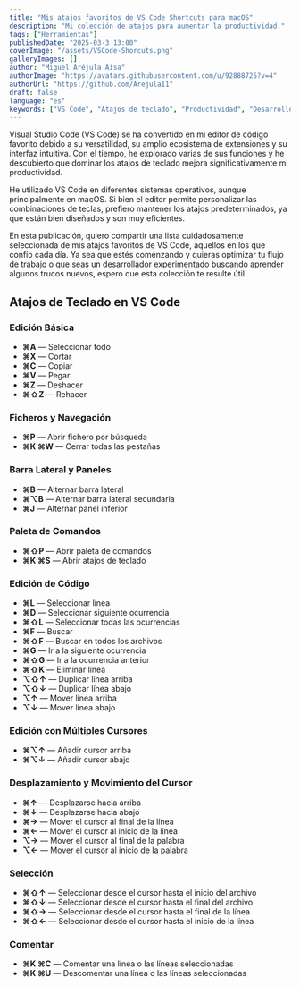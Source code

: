 ```yaml
---
title: "Mis atajos favoritos de VS Code Shortcuts para macOS"
description: "Mi colección de atajos para aumentar la productividad."
tags: ["Herramientas"]
publishedDate: "2025-03-3 13:00"
coverImage: "/assets/VSCode-Shorcuts.png"
galleryImages: []
author: "Miguel Aréjula Aísa"
authorImage: "https://avatars.githubusercontent.com/u/92888725?v=4"
authorUrl: "https://github.com/Arejula11"
draft: false
language: "es"
keywords: ["VS Code", "Atajos de teclado", "Productividad", "Desarrollo de software"]
---
```


Visual Studio Code (VS Code) se ha convertido en mi editor de código favorito debido a su versatilidad, su amplio ecosistema de extensiones y su interfaz intuitiva. Con el tiempo, he explorado varias de sus funciones y he descubierto que dominar los atajos de teclado mejora significativamente mi productividad.

He utilizado VS Code en diferentes sistemas operativos, aunque principalmente en macOS. Si bien el editor permite personalizar las combinaciones de teclas, prefiero mantener los atajos predeterminados, ya que están bien diseñados y son muy eficientes.

En esta publicación, quiero compartir una lista cuidadosamente seleccionada de mis atajos favoritos de VS Code, aquellos en los que confío cada día. Ya sea que estés comenzando y quieras optimizar tu flujo de trabajo o que seas un desarrollador experimentado buscando aprender algunos trucos nuevos, espero que esta colección te resulte útil.

## Atajos de Teclado en VS Code

### Edición Básica
- **⌘A** — Seleccionar todo
- **⌘X** — Cortar
- **⌘C** — Copiar
- **⌘V** — Pegar
- **⌘Z** — Deshacer
- **⌘⇧Z** — Rehacer

### Ficheros y Navegación
- **⌘P** — Abrir fichero por búsqueda
- **⌘K ⌘W** — Cerrar todas las pestañas

### Barra Lateral y Paneles
- **⌘B** — Alternar barra lateral
- **⌘⌥B** — Alternar barra lateral secundaria
- **⌘J** — Alternar panel inferior

### Paleta de Comandos
- **⌘⇧P** — Abrir paleta de comandos
- **⌘K ⌘S** — Abrir atajos de teclado

### Edición de Código
- **⌘L** — Seleccionar línea
- **⌘D** — Seleccionar siguiente ocurrencia
- **⌘⇧L** — Seleccionar todas las ocurrencias
- **⌘F** — Buscar
- **⌘⇧F** — Buscar en todos los archivos
- **⌘G** — Ir a la siguiente ocurrencia
- **⌘⇧G** — Ir a la ocurrencia anterior
- **⌘⇧K** — Eliminar línea
- **⌥⇧↑** — Duplicar línea arriba
- **⌥⇧↓** — Duplicar línea abajo
- **⌥↑** — Mover línea arriba
- **⌥↓** — Mover línea abajo

### Edición con Múltiples Cursores
- **⌘⌥↑** — Añadir cursor arriba
- **⌘⌥↓** — Añadir cursor abajo

### Desplazamiento y Movimiento del Cursor
- **⌘↑** — Desplazarse hacia arriba
- **⌘↓** — Desplazarse hacia abajo
- **⌘→** — Mover el cursor al final de la línea
- **⌘←** — Mover el cursor al inicio de la línea
- **⌥→** — Mover el cursor al final de la palabra
- **⌥←** — Mover el cursor al inicio de la palabra

### Selección
- **⌘⇧↑** — Seleccionar desde el cursor hasta el inicio del archivo
- **⌘⇧↓** — Seleccionar desde el cursor hasta el final del archivo
- **⌘⇧→** — Seleccionar desde el cursor hasta el final de la línea
- **⌘⇧←** — Seleccionar desde el cursor hasta el inicio de la línea

### Comentar
- **⌘K ⌘C** — Comentar una línea o las líneas seleccionadas
- **⌘K ⌘U** — Descomentar una línea o las líneas seleccionadas

